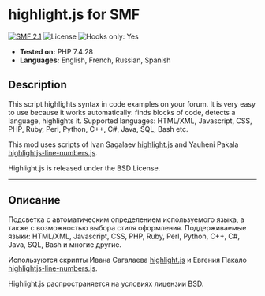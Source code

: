 # highlight.js for SMF
[![SMF 2.1](https://img.shields.io/badge/SMF-2.1-ed6033.svg?style=flat)](https://github.com/SimpleMachines/SMF2.1)
![License](https://img.shields.io/github/license/dragomano/code-highlighting)
![Hooks only: Yes](https://img.shields.io/badge/Hooks%20only-YES-blue)

* **Tested on:** PHP 7.4.28
* **Languages:** English, French, Russian, Spanish

## Description
This script highlights syntax in code examples on your forum.
It is very easy to use because it works automatically: finds blocks of code, detects a language, highlights it.
Supported languages: HTML/XML, Javascript, CSS, PHP, Ruby, Perl, Python, C++, C#, Java, SQL, Bash etc.

This mod uses scripts of Ivan Sagalaev [highlight.js](https://highlightjs.org) and Yauheni Pakala [highlightjs-line-numbers.js](https://github.com/wcoder/highlightjs-line-numbers.js).

Highlight.js is released under the BSD License.

------

## Описание
Подсветка с автоматическим определением используемого языка, а также с возможностью выбора стиля оформления.
Поддерживаемые языки: HTML/XML, Javascript, CSS, PHP, Ruby, Perl, Python, C++, C#, Java, SQL, Bash и многие другие.

Используются скрипты Ивана Сагалаева [highlight.js](https://highlightjs.org) и Евгения Пакало [highlightjs-line-numbers.js](https://github.com/wcoder/highlightjs-line-numbers.js).

Highlight.js распространяется на условиях лицензии BSD.